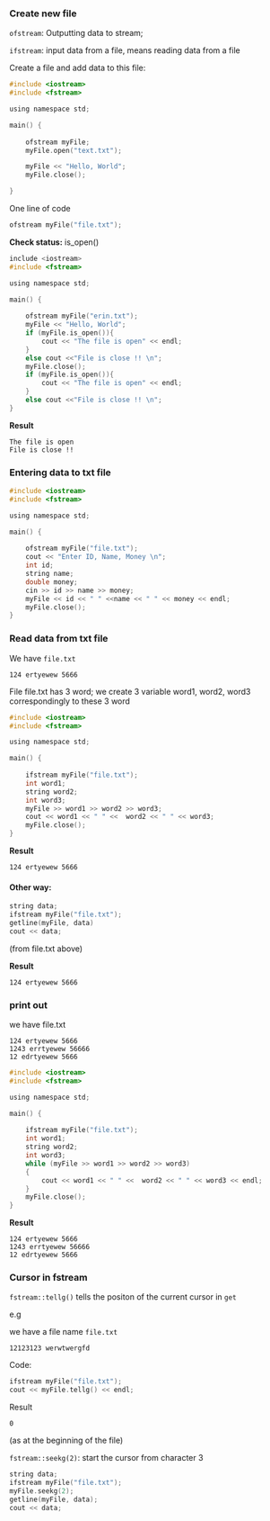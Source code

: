 ### Create new file

``ofstream``: Outputting data to stream;

``ifstream``: input data from a file, means reading data from a file

Create a file and add data to this file:

```c
#include <iostream>
#include <fstream>

using namespace std;

main() {
	
	ofstream myFile;
	myFile.open("text.txt");

	myFile << "Hello, World";
	myFile.close();

}
```

One line of code

```c
ofstream myFile("file.txt");
```

**Check status:** is_open()

```c
include <iostream>
#include <fstream>

using namespace std;

main() {
	
	ofstream myFile("erin.txt");
	myFile << "Hello, World";
	if (myFile.is_open()){
		cout << "The file is open" << endl;
	}
	else cout <<"File is close !! \n";
	myFile.close();
	if (myFile.is_open()){
		cout << "The file is open" << endl;
	}
	else cout <<"File is close !! \n";
}
```

**Result**

```
The file is open
File is close !! 
```

### Entering data to txt file

```c
#include <iostream>
#include <fstream>

using namespace std;

main() {
	
	ofstream myFile("file.txt");
	cout << "Enter ID, Name, Money \n";
	int id;
	string name;
	double money;
	cin >> id >> name >> money;
	myFile << id << " " <<name << " " << money << endl;
	myFile.close();
}
```

### Read data from txt file

We have ``file.txt``

```
124 ertyewew 5666
```

File file.txt has 3 word; we create 3 variable word1, word2, word3 correspondingly to these 3 word

```c
#include <iostream>
#include <fstream>

using namespace std;

main() {
	
	ifstream myFile("file.txt");
	int word1;
	string word2;
	int word3;
	myFile >> word1 >> word2 >> word3;
	cout << word1 << " " <<  word2 << " " << word3;
	myFile.close();
}
```

**Result**

```
124 ertyewew 5666
```

#### Other way:

```c
string data;
ifstream myFile("file.txt");
getline(myFile, data)
cout << data;
```
(from file.txt above)	

**Result**

```
124 ertyewew 5666
```

### print out

we have file.txt

```
124 ertyewew 5666
1243 errtyewew 56666
12 edrtyewew 5666
```

```c
#include <iostream>
#include <fstream>

using namespace std;

main() {
	
	ifstream myFile("file.txt");
	int word1;
	string word2;
	int word3;
	while (myFile >> word1 >> word2 >> word3)
	{
		cout << word1 << " " <<  word2 << " " << word3 << endl;
	}
	myFile.close();
}
```

**Result**

```
124 ertyewew 5666
1243 errtyewew 56666
12 edrtyewew 5666
```

### Cursor in fstream

``fstream::tellg()`` tells the positon of the current cursor in ``get``

e.g

we have a file name ``file.txt``

```
12123123 werwtwergfd
```
Code:
```c
ifstream myFile("file.txt");
cout << myFile.tellg() << endl;
```
Result
```
0
```
(as at the beginning of the file)

``fstream::seekg(2)``: start the cursor from character 3

```c
string data;
ifstream myFile("file.txt");
myFile.seekg(2);
getline(myFile, data);
cout << data;
```